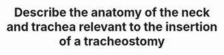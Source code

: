 ---
title: "Describe the anatomy of the neck and trachea relevant to the insertion of a tracheostomy"
entityType: SAQ
exam: PEX
college: CICM
year: 2012
sitting: A
question: 10
passRate: 40
EC_expectedDomains:
- "For a good answer candidates were expected to mention surface anatomy of the anterior of the neck from the superior to inferior aspects (e.g. hyoid bone, thyroid cartilage, cricothyroid ligament, cricoid cartilage and thyroid gland with sternohyoid muscle just lateral to the midline structures, the pathway of the trachea from anterior at level of larynx to more posterior as it enters the chest behind the sternal notch, nature of the tracheal rings (C shaped cartilages (first cartilage is bigger than the others in the cervical trachea) joined vertically by fibro-elastic tissue and connected posteriorly by the trachealis muscle, layers of dissection for tracheostomy (e.g. skin, subcutaneous tissue, fat, pre-tracheal fascia (superficial and deep), trachea and the relationship of thyroid to the trachea and surrounding vessels."
EC_extraCredit:
- "There were some good answers amongst the successful candidates"
EC_errorsCommon:
- "Candidates were not asked, and thus did not receive marks for, describing how to perform a tracheostomy."
- "whereas those who failed to pass this question did so because of a lack of detailed knowledge and relational anatomy."
---